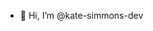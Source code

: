 - 👋 Hi, I’m @kate-simmons-dev


<!---
kate-simmons-dev/kate-simmons-dev is a ✨ special ✨ repository because its `README.md` (this file) appears on your GitHub profile.
You can click the Preview link to take a look at your changes.
--->
